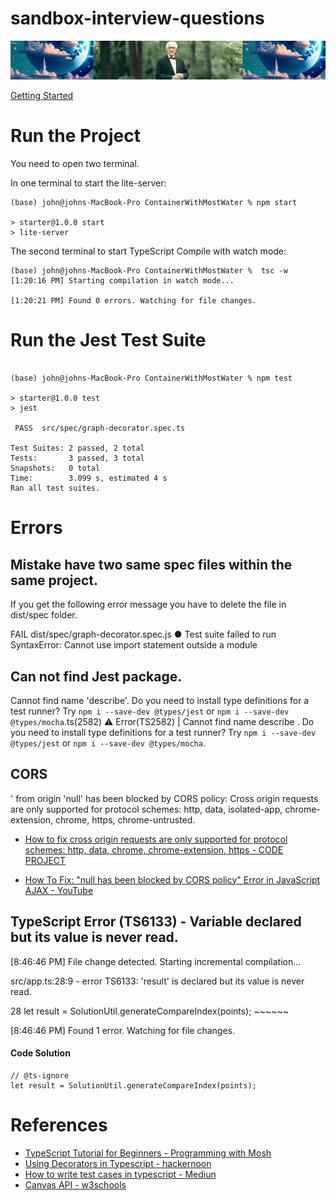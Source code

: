 # sandbox-interview-questions

<img src="https://github.com/churchofscyence/resources/blob/main/banners/banner-thomas-edison.png" alt="Thomas Edison">

<a href="https://churchofscyence.github.io/sandbox-dynamic-programming/">Getting Started</a>

# Run the Project

You need to open two terminal.

In one terminal to start the lite-server:
```
(base) john@johns-MacBook-Pro ContainerWithMostWater % npm start

> starter@1.0.0 start
> lite-server
```

The second terminal to start TypeScript Compile with watch mode:

```
(base) john@johns-MacBook-Pro ContainerWithMostWater %  tsc -w
[1:20:16 PM] Starting compilation in watch mode...

[1:20:21 PM] Found 0 errors. Watching for file changes.

```


# Run the Jest Test Suite

```

(base) john@johns-MacBook-Pro ContainerWithMostWater % npm test

> starter@1.0.0 test
> jest

 PASS  src/spec/graph-decorator.spec.ts

Test Suites: 2 passed, 2 total
Tests:       3 passed, 3 total
Snapshots:   0 total
Time:        3.099 s, estimated 4 s
Ran all test suites.

```

# Errors

## Mistake have two same spec files within the same project.
If you get the following error message you have to delete the file in dist/spec folder. 

 FAIL  dist/spec/graph-decorator.spec.js
  ● Test suite failed to run
SyntaxError: Cannot use import statement outside a module

## Can not find Jest package.
Cannot find name 'describe'. Do you need to install type definitions for a test runner? Try `npm i --save-dev @types/jest` or `npm i --save-dev @types/mocha`.ts(2582)
⚠ Error(TS2582)  | 
Cannot find name describe . Do you need to install type definitions for a test runner? Try `npm i --save-dev @types/jest` or `npm i --save-dev @types/mocha`.

## CORS

' from origin 'null' has been blocked by CORS policy: Cross origin requests are only supported for protocol schemes: http, data, isolated-app, chrome-extension, chrome, https, chrome-untrusted.

* [How to fix cross origin requests are only supported for protocol schemes: http, data, chrome, chrome-extension, https - CODE PROJECT](https://www.codeproject.com/Questions/1195078/How-to-fix-cross-origin-requests-are-only-supporte)     

* [How To Fix: "null has been blocked by CORS policy" Error in JavaScript AJAX - YouTube](https://www.youtube.com/watch?v=nx8E5BF0XuE)

## TypeScript Error (TS6133) - Variable declared but its value is never read.

[8:46:46 PM] File change detected. Starting incremental compilation...

src/app.ts:28:9 - error TS6133: 'result' is declared but its value is never read.

28     let result = SolutionUtil.generateCompareIndex(points);
           ~~~~~~

[8:46:46 PM] Found 1 error. Watching for file changes.

#### Code Solution       
```
// @ts-ignore
let result = SolutionUtil.generateCompareIndex(points);
```

# References
* [TypeScript Tutorial for Beginners - Programming with Mosh](https://www.youtube.com/watch?v=d56mG7DezGs)
* [Using Decorators in Typescript - hackernoon](https://hackernoon.com/using-decorators-in-typescript)
* [How to write test cases in typescript - Mediun](https://bootcamp.uxdesign.cc/how-to-write-test-cases-in-typescript-fa7a263b7833)     
* [Canvas API - w3schools](https://www.w3schools.com/jsref/api_canvas.asp)          
